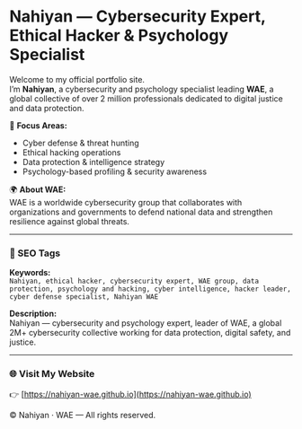 # Nahiyan — Cybersecurity Expert, Ethical Hacker & Psychology Specialist

Welcome to my official portfolio site.  
I’m **Nahiyan**, a cybersecurity and psychology specialist leading **WAE**, a global collective of over 2 million professionals dedicated to digital justice and data protection.

🔐 **Focus Areas:**
- Cyber defense & threat hunting  
- Ethical hacking operations  
- Data protection & intelligence strategy  
- Psychology-based profiling & security awareness  

🌍 **About WAE:**  
WAE is a worldwide cybersecurity group that collaborates with organizations and governments to defend national data and strengthen resilience against global threats.  

---

### 🔎 SEO Tags
**Keywords:**  
`Nahiyan, ethical hacker, cybersecurity expert, WAE group, data protection, psychology and hacking, cyber intelligence, hacker leader, cyber defense specialist, Nahiyan WAE`

**Description:**  
Nahiyan — cybersecurity and psychology expert, leader of WAE, a global 2M+ cybersecurity collective working for data protection, digital safety, and justice.

---

### 🌐 Visit My Website  
👉 [https://nahiyan-wae.github.io](https://nahiyan-wae.github.io)

© Nahiyan · WAE — All rights reserved.

